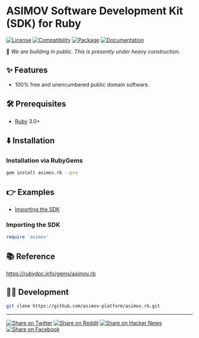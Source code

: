 # ASIMOV Software Development Kit (SDK) for Ruby

[![License](https://img.shields.io/badge/license-Public%20Domain-blue.svg)](https://unlicense.org)
[![Compatibility](https://img.shields.io/badge/ruby-3.0%2B-blue)](https://rubygems.org/gems/asimov.rb)
[![Package](https://img.shields.io/gem/v/asimov.rb)](https://rubygems.org/gems/asimov.rb)
[![Documentation](https://img.shields.io/badge/rubydoc-latest-blue)](https://rubydoc.info/gems/asimov.rb)

🚧 _We are building in public. This is presently under heavy construction._

## ✨ Features

- 100% free and unencumbered public domain software.

## 🛠️ Prerequisites

- [Ruby] 3.0+

## ⬇️ Installation

### Installation via RubyGems

```bash
gem install asimov.rb --pre
```

## 👉 Examples

- [Importing the SDK](#importing-the-sdk)

### Importing the SDK

```ruby
require 'asimov'
```

## 📚 Reference

https://rubydoc.info/gems/asimov.rb

## 👨‍💻 Development

```bash
git clone https://github.com/asimov-platform/asimov.rb.git
```

- - -

[![Share on Twitter](https://img.shields.io/badge/share%20on-twitter-03A9F4?logo=twitter)](https://twitter.com/share?url=https://github.com/asimov-platform/asimov.rb&text=ASIMOV%20Software%20Development%20Kit%20%28SDK%29%20for%20Ruby)
[![Share on Reddit](https://img.shields.io/badge/share%20on-reddit-red?logo=reddit)](https://reddit.com/submit?url=https://github.com/asimov-platform/asimov.rb&title=ASIMOV%20Software%20Development%20Kit%20%28SDK%29%20for%20Ruby)
[![Share on Hacker News](https://img.shields.io/badge/share%20on-hacker%20news-orange?logo=ycombinator)](https://news.ycombinator.com/submitlink?u=https://github.com/asimov-platform/asimov.rb&t=ASIMOV%20Software%20Development%20Kit%20%28SDK%29%20for%20Ruby)
[![Share on Facebook](https://img.shields.io/badge/share%20on-facebook-1976D2?logo=facebook)](https://www.facebook.com/sharer/sharer.php?u=https://github.com/asimov-platform/asimov.rb)

[Ruby]: https://ruby-lang.org
